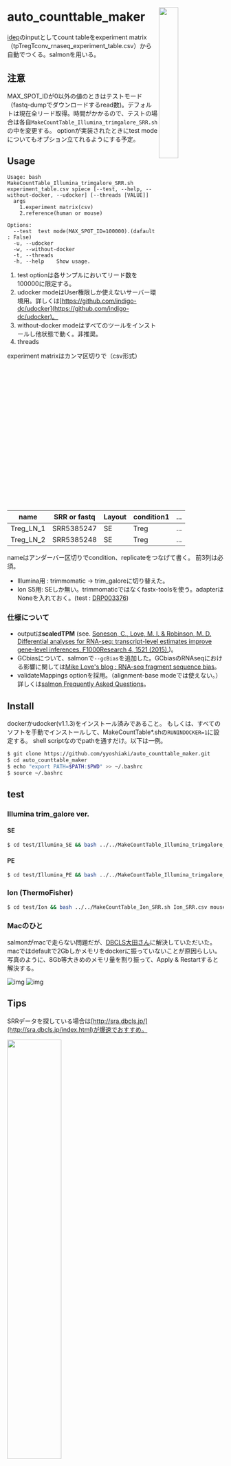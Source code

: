# auto_counttable_maker　<img src="img/salmon1.jpg" width="30%" align="right" />

[idep](http://bioinformatics.sdstate.edu/idep/)のinputとしてcount tableをexperiment matrix（tpTregTconv_rnaseq_experiment_table.csv）から自動でつくる。salmonを用いる。

## 注意

MAX_SPOT_IDが0以外の値のときはテストモード（fastq-dumpでダウンロードするread数)。デフォルトは現在全リード取得。時間がかかるので、テストの場合は各自`MakeCountTable_Illumina_trimgalore_SRR.sh`の中を変更する。
optionが実装されたときにtest modeについてもオプション立てれるようにする予定。

## Usage

```
Usage: bash MakeCountTable_Illumina_trimgalore_SRR.sh experiment_table.csv spiece [--test, --help, --without-docker, --udocker] [--threads [VALUE]]
  args
    1.experiment matrix(csv)
    2.reference(human or mouse)

Options:
  --test  test mode(MAX_SPOT_ID=100000).(dafault : False)
  -u, --udocker
  -w, --without-docker
  -t, --threads
  -h, --help    Show usage.
```

1. test optionは各サンプルにおいてリード数を100000に限定する。
2. udocker modeはUser権限しか使えないサーバー環境用。詳しくは[https://github.com/indigo-dc/udocker](https://github.com/indigo-dc/udocker)。
3. without-docker modeはすべてのツールをインストールし他状態で動く。非推奨。
4. threads

experiment matrixはカンマ区切りで（csv形式）

|  name  |  SRR or fastq  |  Layout  | condition1 | ... |
| ---- | ---- | - | - | - |
|  Treg_LN_1  | SRR5385247 | SE | Treg | ...|
|  Treg_LN_2  |  SRR5385248  | SE  | Treg | ... |


nameはアンダーバー区切りでcondition、replicateをつなげて書く。
前3列は必須。

- Illumina用 : trimmomatic -> trim_galoreに切り替えた。
- Ion S5用: SEしか無い。trimmomaticではなくfastx-toolsを使う。adapterはNoneを入れておく。(test : [DRP003376](https://trace.ncbi.nlm.nih.gov/Traces/sra/?study=DRP003376))

### 仕様について

- outputは**scaledTPM** (see. [Soneson, C., Love, M. I. & Robinson, M. D. Differential analyses for RNA-seq: transcript-level estimates improve gene-level inferences. F1000Research 4, 1521 (2015).](https://f1000research.com/articles/4-1521/v2))。
- GCbiasについて、salmonで`--gcBias`を追加した。GCbiasのRNAseqにおける影響に関しては[Mike Love's blog :
RNA-seq fragment sequence bias](https://mikelove.wordpress.com/2016/09/26/rna-seq-fragment-sequence-bias/)。
- validateMappings optionを採用。（alignment-base modeでは使えない。）詳しくは[salmon Frequently Asked Questions](https://combine-lab.github.io/salmon/faq/)。

## Install

dockerかudocker(v1.1.3)をインストール済みであること。
もしくは、すべてのソフトを手動でインストールして、MakeCountTable*.shの`RUNINDOCKER=1`に設定する。
shell scriptなのでpathを通すだけ。以下は一例。

```bash
$ git clone https://github.com/yyoshiaki/auto_counttable_maker.git
$ cd auto_counttable_maker
$ echo "export PATH=$PATH:$PWD" >> ~/.bashrc
$ source ~/.bashrc
```

## test

### Illumina trim_galore ver.

#### SE

```bash
$ cd test/Illumina_SE && bash ../../MakeCountTable_Illumina_trimgalore_SRR.sh Illumina_SE_SRR.csv mouse
```

#### PE

```bash
$ cd test/Illumina_PE && bash ../../MakeCountTable_Illumina_trimgalore_SRR.sh Illumina_PE_SRR.csv mouse
```

### Ion (ThermoFisher)

```bash
$ cd test/Ion && bash ../../MakeCountTable_Ion_SRR.sh Ion_SRR.csv mouse
```

### Macのひと

salmonがmacで走らない問題だが、[DBCLS大田さん](https://github.com/inutano)に解決していただいた。macではdefaultで2Gbしかメモリをdockerに振っていないことが原因らしい。写真のように、8Gb等大きめのメモリ量を割り振って、Apply & Restartすると解決する。

![img](img/docker_mac0.png)
![img](img/docker_mac1.png)

## Tips

SRRデータを探している場合は[http://sra.dbcls.jp/](http://sra.dbcls.jp/index.html)が爆速でおすすめ。

<img src="https://github.com/yyoshiaki/mishima_gassyuku/blob/master/img/dbcls_sra.png?raw=true" width="50%" >

## やること

[issue](https://github.com/yyoshiaki/auto_counttable_maker/issues)を参照のこと。

フォルダのパーミッションを777にしてrunした後755にしているが、果たして大丈夫？

## やったこと

- udockerの対応
- 生物種の判別(アナログ)
- gtf, transcript file をGENCODEから
- salmon
- trimmomatic
- trim_galore!
- tximport
- fastxtools(Ion用)
- fastqかSRRの判別(マニュアル)
- salmon gcbias correctionの導入
- salomn validateMappings
- pigz(gzipのマルチスレッド版)
- fasterq-dump

## legacy

trimmomaticを使ったトリミングを用いたフローは`./legacy`に移動しました。

## 開発戦略

今はまだ完成とは言えないので各自

Fork -> Pull Request into master

という流れだが、ある程度固まったら、Development branchを設けるので、そこにPRして貰う予定。

## 参考

- [biocontainers : SNP-calling](http://biocontainers.pro/docs/containers-examples/SNP-Calling/)
- [idep](http://bioinformatics.sdstate.edu/idep/)
- [GENCODE](https://www.gencodegenes.org/)
- [salmon](https://combine-lab.github.io/salmon/getting_started/)
